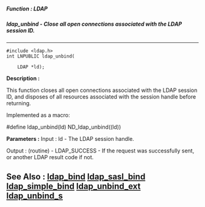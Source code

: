 ##### Function : LDAP
##### ldap_unbind - Close all open connections associated with the LDAP session ID.
---
```
#include <ldap.h>
int LNPUBLIC ldap_unbind(

	LDAP *ld);
```
**Description :**

This function closes all open connections associated with the LDAP session ID, 
and disposes of all resources associated with the session handle before 
returning.

Implemented as a macro:

#define ldap_unbind(ld) ND_ldap_unbind((ld))

**Parameters :**
Input :
ld  -  The LDAP session handle.

Output :
(routine)  -  LDAP_SUCCESS  - If the request was successfully sent, or another LDAP result code if not.



**See Also :**
[ldap_bind](/reference/Func/ldap_bind)
[ldap_sasl_bind](/reference/Func/ldap_sasl_bind)
[ldap_simple_bind](/reference/Func/ldap_simple_bind)
[ldap_unbind_ext](/reference/Func/ldap_unbind_ext)
[ldap_unbind_s](/reference/Func/ldap_unbind_s)
---

